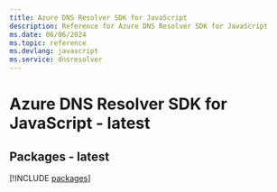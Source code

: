 ```yaml
---
title: Azure DNS Resolver SDK for JavaScript
description: Reference for Azure DNS Resolver SDK for JavaScript
ms.date: 06/06/2024
ms.topic: reference
ms.devlang: javascript
ms.service: dnsresolver
---
```

# Azure DNS Resolver SDK for JavaScript - latest
## Packages - latest
[!INCLUDE [packages](dns-resolver-index.md)]